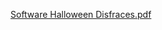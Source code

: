 [Software Halloween Disfraces.pdf](https://github.com/agusaenz/halloween-disfraces/files/15396779/Software.Halloween.Disfraces.1.pdf)
